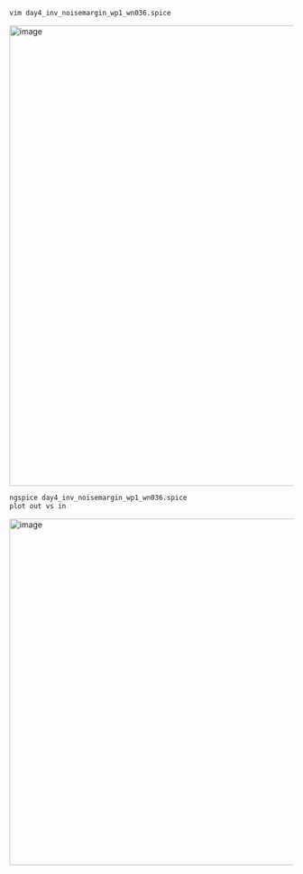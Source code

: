 

```bash
vim day4_inv_noisemargin_wp1_wn036.spice 
```
<img width="1263" height="816" alt="image" src="https://github.com/user-attachments/assets/6981a512-67c5-4dc3-86d5-1ebfd3ed417d" />

```bash
ngspice day4_inv_noisemargin_wp1_wn036.spice
plot out vs in
```
<img width="697" height="614" alt="image" src="https://github.com/user-attachments/assets/bdf318a2-856d-4c93-b13a-663f7dac6480" />


